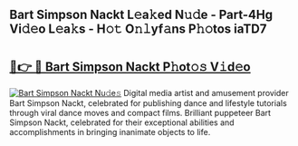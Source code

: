 ## Bart Simpson Nackt L𝚎a𝚔ed N𝚞𝚍e - Part-4Hg Vi𝚍𝚎o L𝚎a𝚔s - H𝚘𝚝 O𝚗𝚕yf𝚊ns P𝚑𝚘tos iaTD7

# <h2><a href="http://kf7v3vr.oniu.top/?m=Bart+Simpson+Nackt">🔗👉 🔴 Bart Simpson Nackt P𝚑ot𝚘𝚜 V𝚒d𝚎o</a></h2>

[![Bart Simpson Nackt Nu𝚍e𝚜](https://i.imgur.com/0qMVB7G.gif)](http://kf7v3vr.oniu.top/?m=Bart+Simpson+Nackt)
Digital media artist and amusement provider Bart Simpson Nackt, celebrated for publishing dance and lifestyle tutorials through viral dance moves and compact films. Brilliant puppeteer Bart Simpson Nackt, celebrated for their exceptional abilities and accomplishments in bringing inanimate objects to life.  

